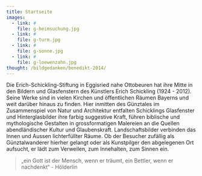 ```yaml
---
title: Startseite
images:
  - link: #
    file: g-heimsuchung.jpg
  - link: #
    file: g-turm.jpg
  - link: #
    file: g-sonne.jpg
  - link: #
    file: g-loewenzahn.jpg
thought: /bildgedanken/benedikt-2014/
---
```


Die Erich-Schickling-Stiftung in Eggisried nahe Ottobeuren hat ihre Mitte in den Bildern und Glasfenstern des Künstlers Erich Schickling (1924 - 2012). Seine Werke sind in vielen Kirchen und öffentlichen Räumen Bayerns und weit darüber hinaus zu finden. Hier inmitten des Günztales im Zusammenspiel von Natur und Architektur entfalten Schicklings Glasfenster und Hinterglasbilder ihre farbig suggestive Kraft, führen biblische und mythologische Gestalten in grossformatigen Malereien an die Quellen abendländischer Kultur und Glaubenskraft. Landschaftsbilder verbinden das Innen und Aussen lichterfüllter Räume. Ob der Besucher zufällig als Günztalwanderer hierher gelangt oder als Kunstpilger den abgelegenen Ort aufsucht, er lädt zum Verweilen, zum Innehalten, zum Sinnen ein.


> „ein Gott ist der Mensch, wenn er träumt, ein Bettler, wenn er nachdenkt“ - Hölderlin